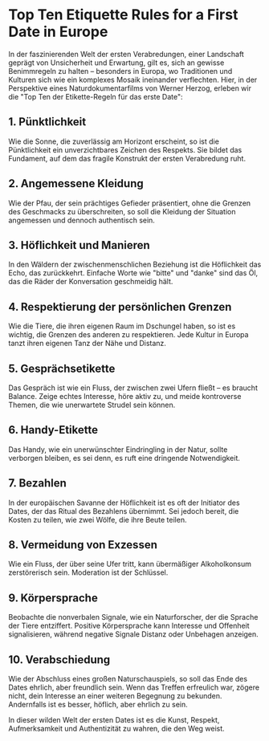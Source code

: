 # Top Ten Etiquette Rules for a First Date in Europe

In der faszinierenden Welt der ersten Verabredungen, einer Landschaft geprägt von Unsicherheit und Erwartung, gilt es, sich an gewisse Benimmregeln zu halten – besonders in Europa, wo Traditionen und Kulturen sich wie ein komplexes Mosaik ineinander verflechten. Hier, in der Perspektive eines Naturdokumentarfilms von Werner Herzog, erleben wir die "Top Ten der Etikette-Regeln für das erste Date":

## 1. Pünktlichkeit
Wie die Sonne, die zuverlässig am Horizont erscheint, so ist die Pünktlichkeit ein unverzichtbares Zeichen des Respekts. Sie bildet das Fundament, auf dem das fragile Konstrukt der ersten Verabredung ruht.

## 2. Angemessene Kleidung
Wie der Pfau, der sein prächtiges Gefieder präsentiert, ohne die Grenzen des Geschmacks zu überschreiten, so soll die Kleidung der Situation angemessen und dennoch authentisch sein.

## 3. Höflichkeit und Manieren
In den Wäldern der zwischenmenschlichen Beziehung ist die Höflichkeit das Echo, das zurückkehrt. Einfache Worte wie "bitte" und "danke" sind das Öl, das die Räder der Konversation geschmeidig hält.

## 4. Respektierung der persönlichen Grenzen
Wie die Tiere, die ihren eigenen Raum im Dschungel haben, so ist es wichtig, die Grenzen des anderen zu respektieren. Jede Kultur in Europa tanzt ihren eigenen Tanz der Nähe und Distanz.

## 5. Gesprächsetikette
Das Gespräch ist wie ein Fluss, der zwischen zwei Ufern fließt – es braucht Balance. Zeige echtes Interesse, höre aktiv zu, und meide kontroverse Themen, die wie unerwartete Strudel sein können.

## 6. Handy-Etikette
Das Handy, wie ein unerwünschter Eindringling in der Natur, sollte verborgen bleiben, es sei denn, es ruft eine dringende Notwendigkeit.

## 7. Bezahlen
In der europäischen Savanne der Höflichkeit ist es oft der Initiator des Dates, der das Ritual des Bezahlens übernimmt. Sei jedoch bereit, die Kosten zu teilen, wie zwei Wölfe, die ihre Beute teilen.

## 8. Vermeidung von Exzessen
Wie ein Fluss, der über seine Ufer tritt, kann übermäßiger Alkoholkonsum zerstörerisch sein. Moderation ist der Schlüssel.

## 9. Körpersprache
Beobachte die nonverbalen Signale, wie ein Naturforscher, der die Sprache der Tiere entziffert. Positive Körpersprache kann Interesse und Offenheit signalisieren, während negative Signale Distanz oder Unbehagen anzeigen.

## 10. Verabschiedung
Wie der Abschluss eines großen Naturschauspiels, so soll das Ende des Dates ehrlich, aber freundlich sein. Wenn das Treffen erfreulich war, zögere nicht, dein Interesse an einer weiteren Begegnung zu bekunden. Andernfalls ist es besser, höflich, aber ehrlich zu sein.

In dieser wilden Welt der ersten Dates ist es die Kunst, Respekt, Aufmerksamkeit und Authentizität zu wahren, die den Weg weist.
